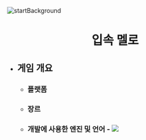 ![startBackground](https://user-images.githubusercontent.com/69952837/177551799-29363f20-6600-4ee4-84e8-26a97f78bcbd.PNG)
<div align="center">
  <H1>입속 멜로</H1>
</div>

+ ## 게임 개요
  + ### 플랫폼
  + ### 장르
  + ### 개발에 사용한 엔진 및 언어 - <img src="https://img.shields.io/badge/Unity-E8E8E8?style=flat&logo=Unityt&logoColor=black"/>
